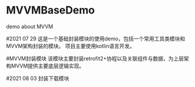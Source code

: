 # MVVMBaseDemo
demo about MVVM

#2021 07 29
这是一个基础封装模块的使用demo，包括一个常用工具类模块和MVVM架构封装的模块。
项目主要使用kotlin语言开发。

#MVVM封装模块
该模块主要封装retrofit2+协程以及关联组件与数据，为上层架构MVVM提供主要底层逻辑实现。

#2021 08 03
封装下载模块
